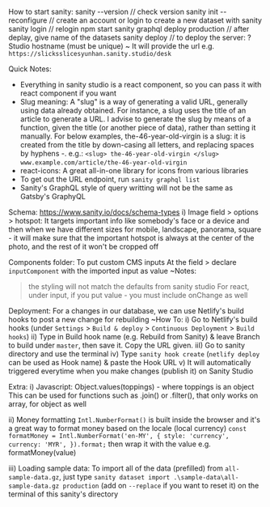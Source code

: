 How to start sanity:
sanity --version // check version
sanity init --reconfigure // create an account or login to create a new dataset with sanity
sanity login // relogin
npm start
sanity graphql deploy production // after deplay, give name of the datasets
sanity deploy // to deploy the server: ? Studio hostname (must be unique)
~ It will provide the url e.g. `https://slicksslicesyunhan.sanity.studio/desk`

Quick Notes:

- Everything in sanity studio is a react component, so you can pass it with react component if you want
- Slug meaning:
  A "slug" is a way of generating a valid URL, generally using data already obtained. For instance, a slug uses the title of an article to generate a URL. I advise to generate the slug by means of a function, given the title (or another piece of data), rather than setting it manually.
  For below examples, the-46-year-old-virgin is a slug: it is created from the title by down-casing all letters, and replacing spaces by hyphens -.
  e.g.:
  `<slug> the-46-year-old-virgin </slug>`
  `www.example.com/article/the-46-year-old-virgin`
- react-icons: A great all-in-one library for icons from various libraries
- To get out the URL endpoint, run `sanity graphql list`
- Sanity's GraphQL style of query writting will not be the same as Gatsby's GraphyQL

Schema:
https://www.sanity.io/docs/schema-types
i) Image field > options > hotspot:
It targets important info like somebody's face or a device and then when we have different sizes for mobile, landscape, panorama, square - it will make sure that the important hotspot is always at the center of the photo, and the rest of it won't be cropped off

Components folder: To put custom CMS inputs
At the field > declare `inputComponent` with the imported input as value
~Notes:

> the styling will not match the defaults from sanity studio
> For react, under input, if you put value - you must include onChange as well

Deployment:
For a changes in our database, we can use Netlify's build hooks to post a new change for rebuilding
~How To:
i) Go to Netlify's build hooks (under `Settings` > `Build & deploy` > `Continuous Deployment` > `Build hooks`)
ii) Type in Build hook name (e.g. Rebuild from Sanity) & leave Branch to build under `master`, then save it. Copy the URL given.
iiI) Go to sanity directory and use the terminal
iv) Type `sanity hook create` (`netlify deploy` can be used as Hook name) & paste the Hook URL
v) It will automatically triggered everytime when you make changes (publish it) on Sanity Studio

Extra:
i) Javascript:
Object.values(toppings) - where toppings is an object
This can be used for functions such as .join() or .filter(), that only works on array, for object as well

ii) Money formatting
`Intl.NumberFormat()` is built inside the browser and it's a great way to format money based on the locale (local currency)
`const formatMoney = Intl.NumberFormat('en-MY', { style: 'currency', currency: 'MYR', }).format;`
then wrap it with the value e.g. formatMoney(value)

iii) Loading sample data:
To import all of the data (prefilled) from `all-sample-data.gz`, just type `sanity dataset import .\sample-data\all-sample-data.gz production` (add on `--replace` if you want to reset it) on the terminal of this sanity's directory

